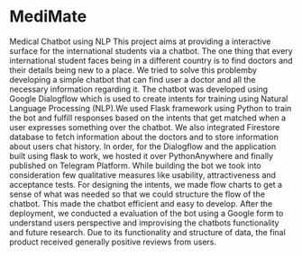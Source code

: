 # MediMate
Medical Chatbot using NLP
This project aims at providing a interactive surface for the international students
via a chatbot. The one thing that every international student faces being in a
different country is to find doctors and their details being new to a place. We
tried to solve this problemby developing a simple chatbot that can find user a
doctor and all the necessary information regarding it. The chatbot was developed
using Google Dialogflow which is used to create intents for training using Natural
Language Processing (NLP).We used Flask framework using Python to train the
bot and fulfill responses based on the intents that get matched when a user
expresses something over the chatbot. We also integrated Firestore database to
fetch information about the doctors and to store information about users chat
history. In order, for the Dialogflow and the application built using flask to work,
we hosted it over PythonAnywhere and finally published on Telegram Platform.
While building the bot we took into consideration few qualitative measures like
usability, attractiveness and acceptance tests. For designing the intents, we made
flow charts to get a sense of what was needed so that we could structure the
flow of the chatbot. This made the chatbot efficient and easy to develop. After
the deployment, we conducted a evaluation of the bot using a Google form to
understand users perspective and improvising the chatbots functionality and
future research. Due to its functionality and structure of data, the final product
received generally positive reviews from users.
